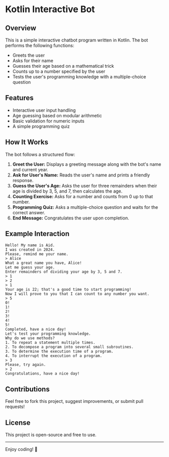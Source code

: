 # Kotlin Interactive Bot

## Overview
This is a simple interactive chatbot program written in Kotlin. The bot performs the following functions:
- Greets the user
- Asks for their name
- Guesses their age based on a mathematical trick
- Counts up to a number specified by the user
- Tests the user's programming knowledge with a multiple-choice question

## Features
- Interactive user input handling
- Age guessing based on modular arithmetic
- Basic validation for numeric inputs
- A simple programming quiz

## How It Works
The bot follows a structured flow:
1. **Greet the User:** Displays a greeting message along with the bot's name and current year.
2. **Ask for User's Name:** Reads the user's name and prints a friendly response.
3. **Guess the User's Age:** Asks the user for three remainders when their age is divided by 3, 5, and 7, then calculates the age.
4. **Counting Exercise:** Asks for a number and counts from 0 up to that number.
5. **Programming Quiz:** Asks a multiple-choice question and waits for the correct answer.
6. **End Message:** Congratulates the user upon completion.


## Example Interaction
```
Hello! My name is Aid.
I was created in 2024.
Please, remind me your name.
> Alice
What a great name you have, Alice!
Let me guess your age.
Enter remainders of dividing your age by 3, 5 and 7.
> 1
> 2
> 1
Your age is 22; that's a good time to start programming!
Now I will prove to you that I can count to any number you want.
> 5
0!
1!
2!
3!
4!
5!
Completed, have a nice day!
Let's test your programming knowledge.
Why do we use methods?
1. To repeat a statement multiple times.
2. To decompose a program into several small subroutines.
3. To determine the execution time of a program.
4. To interrupt the execution of a program.
> 3
Please, try again.
> 2
Congratulations, have a nice day!
```

## Contributions
Feel free to fork this project, suggest improvements, or submit pull requests!

## License
This project is open-source and free to use.

---
Enjoy coding! 🚀

